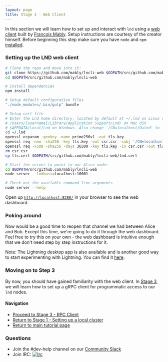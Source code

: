 ```yaml
---
layout: page
title: Stage 2 - Web Client
---
```


In this section we will learn how to set up and interact with `lnd` using a
[web client](https://github.com/mably/lncli-web) built by [Francois
Mably](https://github.com/mably). Setup instructions are courtesy of the
creator himself. Before beginning this step make sure you have `node` and `npm`
[installed](https://nodejs.org/en/download/).

### Setting up the LND web client

```bash
# Clone the repo and move into it:
git clone https://github.com/mably/lncli-web $GOPATH/src/github.com/mably/lncli-web
cd $GOPATH/src/github.com/mably/lncli-web

# Install dependencies
npm install

# Setup default configuration files
"./node_modules/.bin/gulp" bundle

# Setup cert file
# Enter the Lnd home directory, located by default at ~/.lnd on Linux or
# /Users/[username]/Library/Application Support/Lnd/ on Mac OSX
# $APPDATA/Local/Lnd on Windows. Also change '/CN=localhost/O=lnd' to '//CN=localhost\O=lnd' if you are using Git Bash.
cd ~/.lnd
openssl ecparam -genkey -name prime256v1 -out tls.key
openssl req -new -sha256 -key tls.key -out csr.csr -subj '/CN=localhost/O=lnd'
openssl req -x509 -sha256 -days 36500 -key tls.key -in csr.csr -out tls.cert
rm csr.csr
cp tls.cert $GOPATH/src/github.com/mably/lncli-web/lnd.cert

# Start the server to point to our Alice node:
cd $GOPATH/src/github.com/mably/lncli-web
node server --lndhost=localhost:10001

# Check out the available command line arguments
node server --help
```

Open up [`http://localhost:8280/`](http://localhost:8280/) in your browser to see the web dashboard.

### Poking around

Now would be a good time to reopen that channel we had between Alice and Bob.
Except this time, we're going to do it through the web dashboard. Feel free to
try this on your own - the web dashboard is intuitive enough that we don't need
step by step instructions for it.

Note: The Lightning desktop app is also available and is another good way to
start experimenting with Lightning. You can find it
[here](https://github.com/lightninglabs/lightning-app/releases).

### Moving on to Step 3

By now, you should have gained familiarity with the web client.
In [Stage 3](/tutorial/03-rpc-client), we will learn how to set up a gRPC
client for programmatic access to our `lnd` nodes.

#### Navigation
- [Proceed to Stage 3 - RPC Client](/tutorial/03-rpc-client)
- [Return to Stage 1 - Setting up a local cluster](/tutorial/01-lncli)
- [Return to main tutorial page](/tutorial/)

### Questions
- Join the #dev-help channel on our [Community
  Slack](https://join.slack.com/t/lightningcommunity/shared_invite/enQtMzQ0OTQyNjE5NjU1LWRiMGNmOTZiNzU0MTVmYzc1ZGFkZTUyNzUwOGJjMjYwNWRkNWQzZWE3MTkwZjdjZGE5ZGNiNGVkMzI2MDU4ZTE)
- Join IRC:
  [![Irc](https://img.shields.io/badge/chat-on%20freenode-brightgreen.svg)](https://webchat.freenode.net/?channels=lnd)
